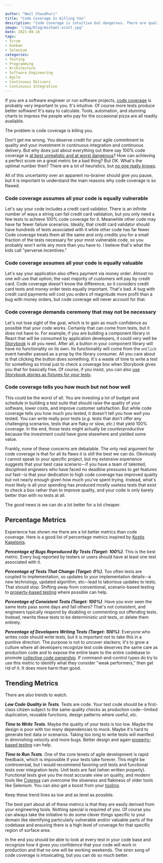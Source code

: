 ```yaml
---

author: "Neil Chaudhuri"
title: "Code Coverage Is Killing You"
description: "Code coverage is intuitive but dangerous. There are quality metrics that are so much better."
image: "/img/blog/michael-scott.jpg"
date: 2021-08-16
tags:
- Scrum
- Kanban
- Selenium
categories: 
- Testing
- Programming
- Architecture
- Software Engineering
- Agile
- Continuous Delivery
- Continuous Integration
---
```


If you are a software engineer or run software projects, [code coverage](https://stackoverflow.com/questions/195008/what-is-code-coverage-and-how-do-you-measure-it) 
is probably very important to you. It's intuitive. Of course more tests produce better software! It's easy to calculate. Tools, 
automation, and stunning charts to impress the people who pay for the occasional pizza are all readily available. 

The problem is code coverage is killing you.

Don't get me wrong. You deserve credit for your agile commitment to quality and your investment 
in continuous integration and continuous delivery. 
But why does just about everything out there say 
100% code coverage is [at best unrealistic and at worst dangerous](https://softwareengineering.stackexchange.com/questions/1380/how-much-code-coverage-is-enough)?
How can achieving a perfect score on a great metric be a bad thing? But OK. What's the optimal number then? There
are a lot of heuristics, but [no one really knows](https://stackoverflow.com/questions/90002/what-is-a-reasonable-code-coverage-for-unit-tests-and-why). 

All of this uncertainty over an apparent no-brainer should give you pause, but it is important to understand the main reasons 
why code coverage is so flawed.

### Code coverage assumes all your code is equally vulnerable 

Let's say your code includes a credit card validator. There 
is an infinite number of ways a string can fail credit card validation, but you only need a few tests to achieve 100%
code coverage for it. Meanwhile other code may have far fewer failure scenarios. Ideally, 
that credit card validator should have hundreds of tests associated with it while other code has far fewer. Code coverage 
treats them all the same and only credits you for a small fraction of the tests necessary for your most vulnerable code, so you probably 
won't write any more than you have to. I believe that's what the kids call "perverse incentives."

### Code coverage assumes all your code is equally valuable

Let's say your application also offers payment via money order.
Almost no one will use that option; the vast majority of customers will pay by credit card. Code coverage doesn't know the difference, so 
it considers credit card tests and money order tests equally important. That's bad. A bug with credit card payments
will cost you orders of magnitude more profit than a bug with money orders, but code coverage will never account for that.

### Code coverage demands ceremony that may not be necessary

Let's not lose sight of the goal, which is to gain as much
confidence as possible that your code works. Certainly that can come from tests, but it does not have to. For example, if you are building
a component library in React that will be consumed by application developers, it could very well be [Storybook](https://storybook.js.org/)
is all you need. After all, a button in your component library will have no functionality on its own. Its functionality will
come from the `onClick` event handler passed as a prop by the library consumer. All you care about is that clicking
the button does something. It's a waste of time to write a test for something so trivial just to check a coverage box
when Storybook gives you that for basically free. Of course, if you insist, you can also 
[use Storybook stories as fixtures for your tests](https://storybook.js.org/docs/react/workflows/unit-testing). 


### Code coverage tells you how much but not how well

This could be the worst of all. You are investing a lot of budget and schedule
in building a test suite that should raise the quality of your software, lower costs, and improve customer satisfaction. But 
while code coverage tells you how much you tested, it doesn't tell you how *well* you tested. You can write really poor tests
(*e.g.* tests that don't offer any challenging scenarios, tests that are flaky or slow, *etc.*)
that yield 100% coverage. In the end, those tests might actually be *counterproductive* because the investment could have gone 
elsewhere and yielded some value. 

Frankly, none of these concerns are debatable. The only real argument for code coverage is that for all its flaws it is still
the best we can do. Obviously I cannot speak to your specific project, but my extensive experience suggests that your best case
scenario--if you have a team of talented, disciplined engineers who have faced no deadline pressures to get features out fast--is 
that your dedication to high code coverage has improved quality 
but not nearly enough given how much you've spent trying. Instead, what's most likely is all your spending has produced mostly useless 
tests that exist to check a box rather than to improve quality, and your code is only barely better than with no tests at all.

The good news is we can do a lot better for a lot cheaper.

## Percentage Metrics

Experience has shown me there are a lot better metrics than code coverage. Here is a good list of percentage metrics inspired by 
[Kostis Kapelonis](http://blog.codepipes.com/testing/software-testing-antipatterns.html#anti-pattern-6---paying-excessive-attention-to-test-coverage).

***Percentage of Bugs Reproduced By Tests (Target: 100%)***. This is the best metric. Every bug reported by testers or users should have at least one test associated with it.

***Percentage of Tests That Change (Target: 0%)***. Too often tests are coupled to implementation, so updates to your implementation details--a new technology, updated algorithm, etc--lead 
to laborious updates to tests. That should stop. Shifting away from conventional, scenario-based testing to 
[property-based testing](/blog/business-case-for-functional-programming) where possible can help.

***Percentage of Consistent Tests (Target: 100%)***. Have you ever seen the same tests pass some days and fail others? That's not consistent, and
engineers typically respond by disabling or commenting out offending tests. Instead, rewrite these tests to be deterministic unit tests, or 
delete them entirely.

***Percentage of Developers Writing Tests (Target: 100%)***. Everyone who writes code should write tests, but it is important not 
to take this in a punitive direction. The purpose is not to uncover slackers; it's to grow a culture where all developers recognize
test code deserves the same care as production code and to expose the entire team to the entire codebase to promote 
[collective code ownership](https://martinfowler.com/bliki/CodeOwnership.html). If command-and-control types do try to use
this metric to identify what they consider "weak performers," then get rid of it. It does more harm than good.


## Trending Metrics

There are also trends to watch.

***Low Code Quality in Tests***. Tests are code. Your test code should be a first-class citizen subject to the same quality checks as production 
code--limited duplication, reusable functions, design patterns where useful, *etc.*

***Time to Write Tests***. Maybe the quality of your tests is too low. Maybe the design is poor with too many dependencies to mock. 
Maybe it's hard to generate test data or scenarios. Taking too long to write tests will manifest in diminishing velocity and more bugs. Better design and again
[property-based testing](/blog/2018/09/18/the-business-case-for-functional-programming/) can help.

***Time to Run Tests***. One of the core tenets of agile development is rapid feedback, which is impossible if your tests take forever. 
This might be controversial, but I would recommend favoring unit tests and functional tests over integration tests. Unit tests 
are fast (when written properly). Functional tests give you the most accurate view
on quality, and modern tools like [Cypress](https://www.cypress.io/) can overcome the slowness and flakiness of older tools 
like Selenium. You can also get a boost from your [tooling](https://engineering.linkedin.com/blog/2018/07/how-we-improved-build-time-by-400-percent).

Keep these trend lines as low and as level as possible.

The best part about all of these metrics is that they are easily derived from your engineering tools. Nothing 
special is required of you. Of course
you can always take the initiative to do some clever things specific to your domain like identifying particularly vulnerable and/or valuable parts
of the codebase and ensuring there is a high level of coverage for that specific region of surface area.

In the end you should be able to look at every test in your code base and recognize how it gives you confidence that your code will work
in production and that no one will be working weekends. The siren song of code coverage is intoxicating, but you can do
so much better.






